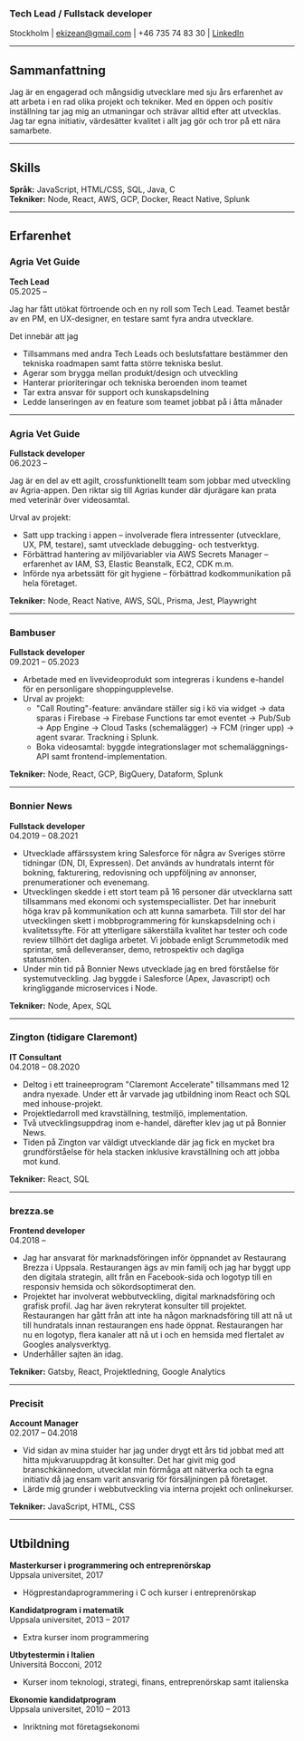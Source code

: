 ### Tech Lead / Fullstack developer

Stockholm | [ekizean@gmail.com](mailto:ekizean@gmail.com) | +46 735 74 83 30 | [LinkedIn](https://www.linkedin.com/in/ekizean)

---

## Sammanfattning

Jag är en engagerad och mångsidig utvecklare med sju års erfarenhet av att arbeta i en rad olika projekt och tekniker. Med en öppen och positiv inställning tar jag mig an utmaningar och strävar alltid efter att utvecklas. Jag tar egna initiativ, värdesätter kvalitet i allt jag gör och tror på ett nära samarbete.

---

## Skills

**Språk:** JavaScript, HTML/CSS, SQL, Java, C  
**Tekniker:** Node, React, AWS, GCP, Docker, React Native, Splunk

---

## Erfarenhet

### Agria Vet Guide

**Tech Lead**  
05.2025 –

Jag har fått utökat förtroende och en ny roll som Tech Lead. Teamet består av en PM, en UX-designer, en testare samt fyra andra utvecklare.

Det innebär att jag

- Tillsammans med andra Tech Leads och beslutsfattare bestämmer den tekniska roadmapen samt fatta större tekniska beslut.
- Agerar som brygga mellan produkt/design och utveckling
- Hanterar prioriteringar och tekniska beroenden inom teamet
- Tar extra ansvar för support och kunskapsdelning
- Ledde lanseringen av en feature som teamet jobbat på i åtta månader

---

### Agria Vet Guide

**Fullstack developer**  
06.2023 –

Jag är en del av ett agilt, crossfunktionellt team som jobbar med utveckling av Agria-appen. Den riktar
sig till Agrias kunder där djurägare kan prata med veterinär över videosamtal.

Urval av projekt:

- Satt upp tracking i appen – involverade flera intressenter (utvecklare, UX, PM, testare), samt utvecklade debugging- och testverktyg.
- Förbättrad hantering av miljövariabler via AWS Secrets Manager – erfarenhet av IAM, S3, Elastic Beanstalk, EC2, CDK m.m.
- Införde nya arbetssätt för git hygiene – förbättrad kodkommunikation på hela företaget.

**Tekniker:** Node, React Native, AWS, SQL, Prisma, Jest, Playwright

---

### Bambuser

**Fullstack developer**  
09.2021 – 05.2023

- Arbetade med en livevideoprodukt som integreras i kundens e-handel för en personligare shoppingupplevelse.
- Urval av projekt:
  - "Call Routing"-feature: användare ställer sig i kö via widget → data sparas i Firebase → Firebase Functions tar emot eventet → Pub/Sub → App Engine → Cloud Tasks (schemalägger) → FCM (ringer upp) → agent svarar. Trackning i Splunk.
  - Boka videosamtal: byggde integrationslager mot schemaläggnings-API samt frontend-implementation.

**Tekniker:** Node, React, GCP, BigQuery, Dataform, Splunk

---

### Bonnier News

**Fullstack developer**  
04.2019 – 08.2021

- Utvecklade affärssystem kring Salesforce för några av Sveriges större tidningar (DN, DI, Expressen). Det används av hundratals internt för bokning, fakturering, redovisning och uppföljning av annonser, prenumerationer och evenemang.
- Utvecklingen skedde i ett stort team på 16 personer där utvecklarna satt tillsammans med ekonomi och systemspeciallister. Det har inneburit höga krav på kommunikation och att kunna samarbeta. Till stor del har utvecklingen skett i mobbprogrammering för kunskapsdelning och i kvalitetssyfte. För att ytterligare säkerställa kvalitet har tester och code review tillhört det dagliga arbetet. Vi jobbade enligt Scrummetodik med sprintar, små delleveranser, demo, retrospektiv och dagliga statusmöten.
- Under min tid på Bonnier News utvecklade jag en bred förståelse för systemutveckling. Jag byggde i Salesforce (Apex, Javascript) och kringliggande microservices i Node.

**Tekniker:** Node, Apex, SQL

---

### Zington (tidigare Claremont)

**IT Consultant**  
04.2018 – 08.2020

- Deltog i ett traineeprogram "Claremont Accelerate" tillsammans med 12 andra nyexade. Under ett år varvade jag utbildning inom React och SQL med inhouse-projekt.
- Projektledarroll med kravställning, testmiljö, implementation.
- Två utvecklingsuppdrag inom e-handel, därefter klev jag ut på Bonnier News.
- Tiden på Zington var väldigt utvecklande där jag fick en mycket bra grundförståelse för hela stacken inklusive kravställning och att jobba mot kund.

**Tekniker:** React, SQL

---

### brezza.se

**Frontend developer**  
04.2018 –

- Jag har ansvarat för marknadsföringen inför öppnandet av Restaurang Brezza i Uppsala. Restaurangen ägs av min familj och jag har byggt upp den digitala strategin, allt från en Facebook-sida och logotyp till en responsiv hemsida och sökordsoptimerat den.
- Projektet har involverat webbutveckling, digital marknadsföring och grafisk profil. Jag har även rekryterat konsulter till projektet. Restaurangen har gått från att inte ha någon marknadsföring till att nå ut till hundratals innan restaurangen ens hade öppnat. Restaurangen har nu en logotyp, flera kanaler att nå ut i och en hemsida med flertalet av Googles analysverktyg.
- Underhåller sajten än idag.

**Tekniker:** Gatsby, React, Projektledning, Google Analytics

---

### Precisit

**Account Manager**  
02.2017 – 04.2018

- Vid sidan av mina stuider har jag under drygt ett års tid jobbat med att hitta mjukvaruuppdrag åt konsulter. Det har givit mig god branschkännedom, utvecklat min förmåga att nätverka och ta egna initiativ då jag ensam varit ansvarig för försäljningen på företaget.
- Lärde mig grunder i webbutveckling via interna projekt och onlinekurser.

**Tekniker:** JavaScript, HTML, CSS

---

## Utbildning

**Masterkurser i programmering och entreprenörskap**  
Uppsala universitet, 2017

- Högprestandaprogrammering i C och kurser i entreprenörskap

**Kandidatprogram i matematik**  
Uppsala universitet, 2013 – 2017

- Extra kurser inom programmering

**Utbytestermin i Italien**  
Universitá Bocconi, 2012

- Kurser inom teknologi, strategi, finans, entreprenörskap samt italienska

**Ekonomie kandidatprogram**  
Uppsala universitet, 2010 – 2013

- Inriktning mot företagsekonomi
